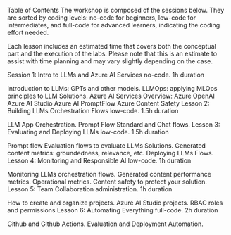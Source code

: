 Table of Contents
The workshop is composed of the sessions below. They are sorted by coding levels: no-code for beginners, low-code for intermediates, and full-code for advanced learners, indicating the coding effort needed.

Each lesson includes an estimated time that covers both the conceptual part and the execution of the labs. Please note that this is an estimate to assist with time planning and may vary slightly depending on the case.

Session 1: Intro to LLMs and Azure AI Services
no-code. 1h duration

Introduction to LLMs: GPTs and other models.
LLMOps: applying MLOps principles to LLM Solutions.
Azure AI Services Overview:
Azure OpenAI
Azure AI Studio
Azure AI PromptFlow
Azure Content Safety
Lesson 2: Building LLMs Orchestration Flows
low-code. 1.5h duration

LLM App Orchestration.
Prompt Flow Standard and Chat flows.
Lesson 3: Evaluating and Deploying LLMs
low-code. 1.5h duration

Prompt flow Evaluation flows to evaluate LLMs Solutions.
Generated content metrics: groundedness, relevance, etc.
Deploying LLMs Flows.
Lesson 4: Monitoring and Responsible AI
low-code. 1h duration

Monitoring LLMs orchestration flows.
Generated content performance metrics.
Operational metrics.
Content safety to protect your solution.
Lesson 5: Team Collaboration
administration. 1h duration

How to create and organize projects.
Azure AI Studio projects.
RBAC roles and permissions
Lesson 6: Automating Everything
full-code. 2h duration

Github and Github Actions.
Evaluation and Deployment Automation.

